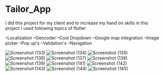 # Tailor_App

I did this project for my client and to increase my hand on skills in this project I used following topics of flutter

–Localization
–Geocoder
–Cool Dropdown
–Google map integration
–Image picker
–Pop up's
–Validation's
–Navigation

![Screenshot (133)](https://user-images.githubusercontent.com/83639015/168576571-b949a06b-30ef-4ffa-9714-584bcc9b3c85.png)
![Screenshot (134)](https://user-images.githubusercontent.com/83639015/168576582-ef84ff84-15da-4657-b2fa-97ecb3ae4b17.png)
![Screenshot (135)](https://user-images.githubusercontent.com/83639015/168576583-5ad73343-a859-429d-ae76-f082282644dd.png)
![Screenshot (136)](https://user-images.githubusercontent.com/83639015/168576586-6d865fa8-0fbf-403e-bbe0-6e3c34c77d66.png)
![Screenshot (137)](https://user-images.githubusercontent.com/83639015/168576588-11b2924c-3085-4a5f-8b2e-353295b631d3.png)
![Screenshot (138)](https://user-images.githubusercontent.com/83639015/168576590-f9190d6f-c6fa-4a95-9fc5-f62592ef6a24.png)
![Screenshot (139)](https://user-images.githubusercontent.com/83639015/168576596-8129d0bc-3cb9-4a14-8618-89bde9cf1bd1.png)
![Screenshot (141)](https://user-images.githubusercontent.com/83639015/168576599-bcb3b10b-dc99-4464-b1f4-2217a186c47a.png)
![Screenshot (142)](https://user-images.githubusercontent.com/83639015/168576605-6707e7ef-1935-4978-9227-88c1bd25ed59.png)
![Screenshot (143)](https://user-images.githubusercontent.com/83639015/168576547-3c8abeb1-cbb7-498e-b191-90f74c220299.png)
![Screenshot (144)](https://user-images.githubusercontent.com/83639015/168576555-abd09691-4625-4b3c-83af-2cb0eb55d4e2.png)
![Screenshot (145)](https://user-images.githubusercontent.com/83639015/168576567-20eb4b8e-840d-4542-a96f-6f33423e4f3d.png)
